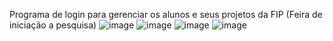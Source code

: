 Programa de login para gerenciar os alunos e seus projetos da FIP (Feira de iniciação a pesquisa)
![image](https://github.com/stevammm/Login-Fip/assets/129697376/80fb390d-c8ea-4302-b8ba-590421a9ab2a)
![image](https://github.com/stevammm/Login-Fip/assets/129697376/e53d5498-d8a9-4619-82db-7571ce421090)
![image](https://github.com/stevammm/Login-Fip/assets/129697376/3bcfdd1d-47cb-48a4-8c82-aad76ceedcc2)
![image](https://github.com/stevammm/Login-Fip/assets/129697376/9420f8bb-251e-45bc-899c-831effb03e30)
